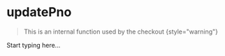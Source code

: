 # updatePno

> This is an internal function used by the checkout
{style="warning"}

Start typing here...